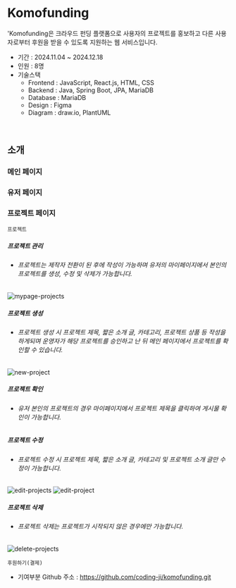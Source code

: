 # Komofunding
'Komofunding은 크라우드 펀딩 플랫폼으로 사용자의 프로젝트를 홍보하고 다른 사용자로부터 후원을 받을 수 있도록 지원하는 웹 서비스입니다. 
* 기간 : 2024.11.04 ~ 2024.12.18
* 인원 : 8명
* 기술스택
  - Frontend : JavaScript, React.js, HTML, CSS
  - Backend : Java, Spring Boot, JPA, MariaDB
  - Database : MariaDB
  - Design : Figma
  - Diagram : draw.io, PlantUML
<br>

## 소개

### 메인 페이지

### 유저 페이지

### 프로젝트 페이지
```
프로젝트
```
##### 프로젝트 관리
- ###### 프로젝트는 제작자 전환이 된 후에 작성이 가능하며 유저의 마이페이지에서 본인의 프로젝트를 생성, 수정 및 삭제가 가능합니다.
![mypage-projects](https://github.com/user-attachments/assets/d7b593e7-163d-4eab-97ec-139711e920b6)

##### 프로젝트 생성
- ###### 프로젝트 생성 시 프로젝트 제목, 짧은 소개 글, 카테고리, 프로젝트 상품 등 작성을 하게되며 운영자가 해당 프로젝트를 승인하고 난 뒤 메인 페이지에서 프로젝트를 확인할 수 있습니다.
![new-project](https://github.com/user-attachments/assets/9c668ba9-638f-4e3b-8ab8-672d989e891f)
  
##### 프로젝트 확인
- ###### 유저 본인의 프로젝트의 경우 마이페이지에서 프로젝트 제목을 클릭하여 게시물 확인이 가능합니다.


##### 프로젝트 수정
- ###### 프로젝트 수정 시 프로젝트 제목, 짧은 소개 글, 카테고리 및 프로젝트 소개 글만 수정이 가능합니다. 
![edit-projects](https://github.com/user-attachments/assets/4c25b131-6f43-4f2c-915d-4cf85b17104e)
![edit-project](https://github.com/user-attachments/assets/f66b80d4-a798-44bc-a1f6-f4510ca0c67e)

##### 프로젝트 삭제
- ###### 프로젝트 삭제는 프로젝트가 시작되지 않은 경우에만 가능합니다.
![delete-projects](https://github.com/user-attachments/assets/ef2c935a-e2b4-433d-acfa-a5e2de36b838)



```
후원하기(결제)
```



* 기여부분
Github 주소 : https://github.com/coding-ji/komofunding.git

